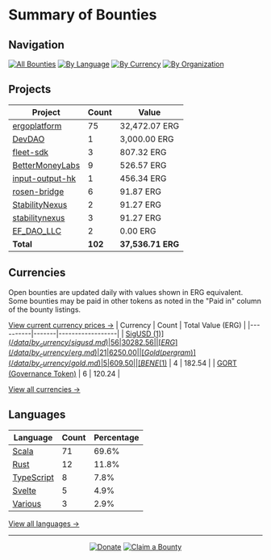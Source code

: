 <!-- GENERATED FILE - DO NOT EDIT DIRECTLY -->
<!-- Generated on: 2025-07-15 02:06:10 -->

# Summary of Bounties

## Navigation

[![All Bounties](https://img.shields.io/badge/All%20Bounties-102-blue)](/data/all.md) [![By Language](https://img.shields.io/badge/By%20Language-8-green)](/data/summary.md#languages) [![By Currency](https://img.shields.io/badge/By%20Currency-7-yellow)](/data/summary.md#currencies) [![By Organization](https://img.shields.io/badge/By%20Organization-9-orange)](/data/summary.md#projects)

## Projects

| Project | Count | Value |
|----------|-------|-------|
| [ergoplatform](/data/by_org/ergoplatform.md) | 75 | 32,472.07 ERG |
| [DevDAO](/data/by_org/devdao.md) | 1 | 3,000.00 ERG |
| [fleet-sdk](/data/by_org/fleet-sdk.md) | 3 | 807.32 ERG |
| [BetterMoneyLabs](/data/by_org/bettermoneylabs.md) | 9 | 526.57 ERG |
| [input-output-hk](/data/by_org/input-output-hk.md) | 1 | 456.34 ERG |
| [rosen-bridge](/data/by_org/rosen-bridge.md) | 6 | 91.87 ERG |
| [StabilityNexus](/data/by_org/stabilitynexus.md) | 2 | 91.27 ERG |
| [stabilitynexus](/data/by_org/stabilitynexus.md) | 3 | 91.27 ERG |
| [EF_DAO_LLC](/data/by_org/ef_dao_llc.md) | 2 | 0.00 ERG |
| **Total** | **102** | **37,536.71 ERG** |

## Currencies

Open bounties are updated daily with values shown in ERG equivalent. Some bounties may be paid in other tokens as noted in the "Paid in" column of the bounty listings.

[View current currency prices →](/data/currency_prices.md)
| Currency | Count | Total Value (ERG) |
|----------|-------|------------------|
| [SigUSD ($1)](/data/by_currency/sigusd.md) | 56 | 30282.56 |
| [ERG](/data/by_currency/erg.md) | 21 | 6250.00 |
| [Gold (per gram)](/data/by_currency/gold.md) | 5 | 609.50 |
| [BENE ($1)](/data/by_currency/bene.md) | 4 | 182.54 |
| [GORT (Governance Token)](/data/by_currency/gort.md) | 6 | 120.24 |

[View all currencies →](/data/by_currency/)

## Languages

| Language | Count | Percentage |
|----------|-------|------------|
| [Scala](/data/by_language/scala.md) | 71 | 69.6% |
| [Rust](/data/by_language/rust.md) | 12 | 11.8% |
| [TypeScript](/data/by_language/typescript.md) | 8 | 7.8% |
| [Svelte](/data/by_language/svelte.md) | 5 | 4.9% |
| [Various](/data/by_language/various.md) | 3 | 2.9% |

[View all languages →](/data/by_language/)



---

<div align="center">
  <p>
    <a href="../docs/donate.md"><img src="https://img.shields.io/badge/❤️%20Donate-F44336" alt="Donate"></a>
    <a href="../docs/bounty-submission-guide.md#reserving-a-bounty"><img src="https://img.shields.io/badge/🔒%20How%20To%20Claim-4CAF50" alt="Claim a Bounty"></a>
  </p>
</div>


<!-- END OF GENERATED CONTENT -->
